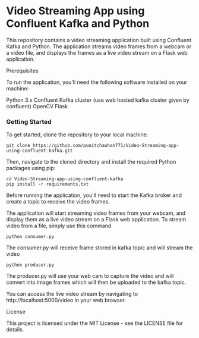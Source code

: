 # Video Streaming App using Confluent Kafka and Python

This repository contains a video streaming application built using Confluent Kafka and Python. The application streams video frames from a webcam or a video file, and displays the frames as a live video stream on a Flask web application.

Prerequisites

To run the application, you'll need the following software installed on your machine:

Python 3.x
Confluent Kafka cluster (use web hosted kafka cluster given by confluent)
OpenCV
Flask

### Getting Started

To get started, clone the repository to your local machine:

```
git clone https://github.com/punitchauhan771/Video-Streaming-app-using-confluent-kafka.git
```

Then, navigate to the cloned directory and install the required Python packages using pip:

```
cd Video-Streaming-app-using-confluent-kafka
pip install -r requirements.txt
```

Before running the application, you'll need to start the Kafka broker and create a topic to receive the video frames. 


The application will start streaming video frames from your webcam, and display them as a live video stream on a Flask web application. 
To stream video from a file, simply use this command
```
python consumer.py
```

The consumer.py will receive frame stored in kafka topic and will stream the video

```
python producer.py
```

The producer.py will use your web cam to capture the video and will convert into image frames which will then be uploaded to the kafka topic.

You can access the live video stream by navigating to http://localhost:5000/video in your web browser.

License

This project is licensed under the MIT License - see the LICENSE file for details.

